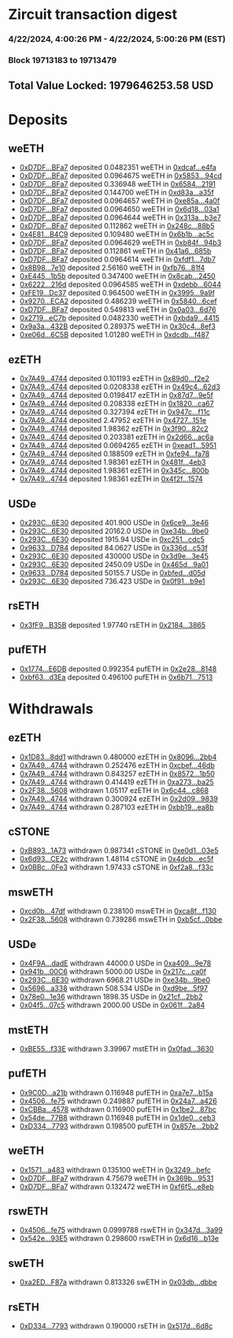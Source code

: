 # Zircuit transaction digest
### 4/22/2024, 4:00:26 PM - 4/22/2024, 5:00:26 PM (EST)
### Block 19713183 to 19713479

## Total Value Locked: 1979646253.58 USD

# Deposits
## weETH
- [0xD7DF...BFa7](https://etherscan.io/address/0xD7DF7E085214743530afF339aFC420c7c720BFa7) deposited 0.0482351 weETH in [0xdcaf...e4fa](https://etherscan.io/tx/0xD7DF7E085214743530afF339aFC420c7c720BFa7)
- [0xD7DF...BFa7](https://etherscan.io/address/0xD7DF7E085214743530afF339aFC420c7c720BFa7) deposited 0.0964675 weETH in [0x5853...94cd](https://etherscan.io/tx/0xD7DF7E085214743530afF339aFC420c7c720BFa7)
- [0xD7DF...BFa7](https://etherscan.io/address/0xD7DF7E085214743530afF339aFC420c7c720BFa7) deposited 0.336948 weETH in [0x6584...2191](https://etherscan.io/tx/0xD7DF7E085214743530afF339aFC420c7c720BFa7)
- [0xD7DF...BFa7](https://etherscan.io/address/0xD7DF7E085214743530afF339aFC420c7c720BFa7) deposited 0.144700 weETH in [0xd83a...a35f](https://etherscan.io/tx/0xD7DF7E085214743530afF339aFC420c7c720BFa7)
- [0xD7DF...BFa7](https://etherscan.io/address/0xD7DF7E085214743530afF339aFC420c7c720BFa7) deposited 0.0964657 weETH in [0xe85a...4a0f](https://etherscan.io/tx/0xD7DF7E085214743530afF339aFC420c7c720BFa7)
- [0xD7DF...BFa7](https://etherscan.io/address/0xD7DF7E085214743530afF339aFC420c7c720BFa7) deposited 0.0964650 weETH in [0x6d18...03a1](https://etherscan.io/tx/0xD7DF7E085214743530afF339aFC420c7c720BFa7)
- [0xD7DF...BFa7](https://etherscan.io/address/0xD7DF7E085214743530afF339aFC420c7c720BFa7) deposited 0.0964644 weETH in [0x313a...b3e7](https://etherscan.io/tx/0xD7DF7E085214743530afF339aFC420c7c720BFa7)
- [0xD7DF...BFa7](https://etherscan.io/address/0xD7DF7E085214743530afF339aFC420c7c720BFa7) deposited 0.112862 weETH in [0x248c...88b5](https://etherscan.io/tx/0xD7DF7E085214743530afF339aFC420c7c720BFa7)
- [0x4E81...B4C9](https://etherscan.io/address/0x4E819ba296d7e48572ADC42148CCc09BC029B4C9) deposited 0.109480 weETH in [0x6b1b...ac5c](https://etherscan.io/tx/0x4E819ba296d7e48572ADC42148CCc09BC029B4C9)
- [0xD7DF...BFa7](https://etherscan.io/address/0xD7DF7E085214743530afF339aFC420c7c720BFa7) deposited 0.0964629 weETH in [0xb84f...94b3](https://etherscan.io/tx/0xD7DF7E085214743530afF339aFC420c7c720BFa7)
- [0xD7DF...BFa7](https://etherscan.io/address/0xD7DF7E085214743530afF339aFC420c7c720BFa7) deposited 0.112861 weETH in [0x41a6...685b](https://etherscan.io/tx/0xD7DF7E085214743530afF339aFC420c7c720BFa7)
- [0xD7DF...BFa7](https://etherscan.io/address/0xD7DF7E085214743530afF339aFC420c7c720BFa7) deposited 0.0964614 weETH in [0xfdf1...7db7](https://etherscan.io/tx/0xD7DF7E085214743530afF339aFC420c7c720BFa7)
- [0x8B98...7e10](https://etherscan.io/address/0x8B9869A87d5D5128Eb742FBaed44441e90327e10) deposited 2.56160 weETH in [0xfb76...81f4](https://etherscan.io/tx/0x8B9869A87d5D5128Eb742FBaed44441e90327e10)
- [0xE445...1b5b](https://etherscan.io/address/0xE4459eD8e5a60098a21d4DE937647C5C6B971b5b) deposited 0.347400 weETH in [0x8cab...2450](https://etherscan.io/tx/0xE4459eD8e5a60098a21d4DE937647C5C6B971b5b)
- [0x6222...216d](https://etherscan.io/address/0x62223bb2a4781c9512E5b78cEf1655D1d9cD216d) deposited 0.0964585 weETH in [0xdebb...6044](https://etherscan.io/tx/0x62223bb2a4781c9512E5b78cEf1655D1d9cD216d)
- [0xFE19...Dc37](https://etherscan.io/address/0xFE1967cE693eCC5Ba955E0E1bd4e1955C2BDDc37) deposited 0.964500 weETH in [0x3995...9a9f](https://etherscan.io/tx/0xFE1967cE693eCC5Ba955E0E1bd4e1955C2BDDc37)
- [0x9270...ECA2](https://etherscan.io/address/0x92704e29d807DF64c6b30DB4108fFBa64F43ECA2) deposited 0.486239 weETH in [0x5840...6cef](https://etherscan.io/tx/0x92704e29d807DF64c6b30DB4108fFBa64F43ECA2)
- [0xD7DF...BFa7](https://etherscan.io/address/0xD7DF7E085214743530afF339aFC420c7c720BFa7) deposited 0.549813 weETH in [0x0a03...6d76](https://etherscan.io/tx/0xD7DF7E085214743530afF339aFC420c7c720BFa7)
- [0x2719...eC7b](https://etherscan.io/address/0x27194dd371e11Cd82A2b438a3a49ee903280eC7b) deposited 0.0482330 weETH in [0xbda9...4415](https://etherscan.io/tx/0x27194dd371e11Cd82A2b438a3a49ee903280eC7b)
- [0x9a3a...432B](https://etherscan.io/address/0x9a3a57361D08fe664Ef15BCbd4012Fe5AF15432B) deposited 0.289375 weETH in [0x30c4...8ef3](https://etherscan.io/tx/0x9a3a57361D08fe664Ef15BCbd4012Fe5AF15432B)
- [0xe06d...6C5B](https://etherscan.io/address/0xe06d1eE58B1d9C96F6cf7986f0eCe1B46d7b6C5B) deposited 1.01280 weETH in [0xdcdb...f487](https://etherscan.io/tx/0xe06d1eE58B1d9C96F6cf7986f0eCe1B46d7b6C5B)
## ezETH
- [0x7A49...4744](https://etherscan.io/address/0x7A493Be5c2ce014cD049Bf178a1ac0Db1B434744) deposited 0.101193 ezETH in [0x89d0...f2e2](https://etherscan.io/tx/0x7A493Be5c2ce014cD049Bf178a1ac0Db1B434744)
- [0x7A49...4744](https://etherscan.io/address/0x7A493Be5c2ce014cD049Bf178a1ac0Db1B434744) deposited 0.0208338 ezETH in [0x49c4...62d3](https://etherscan.io/tx/0x7A493Be5c2ce014cD049Bf178a1ac0Db1B434744)
- [0x7A49...4744](https://etherscan.io/address/0x7A493Be5c2ce014cD049Bf178a1ac0Db1B434744) deposited 0.0198417 ezETH in [0x87d7...9e5f](https://etherscan.io/tx/0x7A493Be5c2ce014cD049Bf178a1ac0Db1B434744)
- [0x7A49...4744](https://etherscan.io/address/0x7A493Be5c2ce014cD049Bf178a1ac0Db1B434744) deposited 0.208338 ezETH in [0x1820...ca67](https://etherscan.io/tx/0x7A493Be5c2ce014cD049Bf178a1ac0Db1B434744)
- [0x7A49...4744](https://etherscan.io/address/0x7A493Be5c2ce014cD049Bf178a1ac0Db1B434744) deposited 0.327394 ezETH in [0x947c...f11c](https://etherscan.io/tx/0x7A493Be5c2ce014cD049Bf178a1ac0Db1B434744)
- [0x7A49...4744](https://etherscan.io/address/0x7A493Be5c2ce014cD049Bf178a1ac0Db1B434744) deposited 2.47952 ezETH in [0x4727...151e](https://etherscan.io/tx/0x7A493Be5c2ce014cD049Bf178a1ac0Db1B434744)
- [0x7A49...4744](https://etherscan.io/address/0x7A493Be5c2ce014cD049Bf178a1ac0Db1B434744) deposited 1.98362 ezETH in [0x3f90...82c2](https://etherscan.io/tx/0x7A493Be5c2ce014cD049Bf178a1ac0Db1B434744)
- [0x7A49...4744](https://etherscan.io/address/0x7A493Be5c2ce014cD049Bf178a1ac0Db1B434744) deposited 0.203381 ezETH in [0x2d66...ac6a](https://etherscan.io/tx/0x7A493Be5c2ce014cD049Bf178a1ac0Db1B434744)
- [0x7A49...4744](https://etherscan.io/address/0x7A493Be5c2ce014cD049Bf178a1ac0Db1B434744) deposited 0.0694265 ezETH in [0xead1...5951](https://etherscan.io/tx/0x7A493Be5c2ce014cD049Bf178a1ac0Db1B434744)
- [0x7A49...4744](https://etherscan.io/address/0x7A493Be5c2ce014cD049Bf178a1ac0Db1B434744) deposited 0.188509 ezETH in [0xfe94...fa78](https://etherscan.io/tx/0x7A493Be5c2ce014cD049Bf178a1ac0Db1B434744)
- [0x7A49...4744](https://etherscan.io/address/0x7A493Be5c2ce014cD049Bf178a1ac0Db1B434744) deposited 1.98361 ezETH in [0x481f...4eb3](https://etherscan.io/tx/0x7A493Be5c2ce014cD049Bf178a1ac0Db1B434744)
- [0x7A49...4744](https://etherscan.io/address/0x7A493Be5c2ce014cD049Bf178a1ac0Db1B434744) deposited 1.98361 ezETH in [0x345c...800b](https://etherscan.io/tx/0x7A493Be5c2ce014cD049Bf178a1ac0Db1B434744)
- [0x7A49...4744](https://etherscan.io/address/0x7A493Be5c2ce014cD049Bf178a1ac0Db1B434744) deposited 1.98361 ezETH in [0x4f2f...1574](https://etherscan.io/tx/0x7A493Be5c2ce014cD049Bf178a1ac0Db1B434744)
## USDe
- [0x293C...6E30](https://etherscan.io/address/0x293C6937D8D82e05B01335F7B33FBA0c8e256E30) deposited 401.900 USDe in [0x6ce9...3e46](https://etherscan.io/tx/0x293C6937D8D82e05B01335F7B33FBA0c8e256E30)
- [0x293C...6E30](https://etherscan.io/address/0x293C6937D8D82e05B01335F7B33FBA0c8e256E30) deposited 20162.0 USDe in [0xe34b...9be0](https://etherscan.io/tx/0x293C6937D8D82e05B01335F7B33FBA0c8e256E30)
- [0x293C...6E30](https://etherscan.io/address/0x293C6937D8D82e05B01335F7B33FBA0c8e256E30) deposited 1915.94 USDe in [0xc251...cdc5](https://etherscan.io/tx/0x293C6937D8D82e05B01335F7B33FBA0c8e256E30)
- [0x9633...D784](https://etherscan.io/address/0x9633BAc0ae8d720E2016D8268a9030A6aCadD784) deposited 84.0627 USDe in [0x336d...c53f](https://etherscan.io/tx/0x9633BAc0ae8d720E2016D8268a9030A6aCadD784)
- [0x293C...6E30](https://etherscan.io/address/0x293C6937D8D82e05B01335F7B33FBA0c8e256E30) deposited 430000 USDe in [0x3d9e...3e45](https://etherscan.io/tx/0x293C6937D8D82e05B01335F7B33FBA0c8e256E30)
- [0x293C...6E30](https://etherscan.io/address/0x293C6937D8D82e05B01335F7B33FBA0c8e256E30) deposited 2450.09 USDe in [0x465d...9a01](https://etherscan.io/tx/0x293C6937D8D82e05B01335F7B33FBA0c8e256E30)
- [0x9633...D784](https://etherscan.io/address/0x9633BAc0ae8d720E2016D8268a9030A6aCadD784) deposited 50155.7 USDe in [0xbfed...d05d](https://etherscan.io/tx/0x9633BAc0ae8d720E2016D8268a9030A6aCadD784)
- [0x293C...6E30](https://etherscan.io/address/0x293C6937D8D82e05B01335F7B33FBA0c8e256E30) deposited 736.423 USDe in [0x0f91...b9e1](https://etherscan.io/tx/0x293C6937D8D82e05B01335F7B33FBA0c8e256E30)
## rsETH
- [0x3fF9...B35B](https://etherscan.io/address/0x3fF987c5c2b0e226ad73b83d46A2fe978E8bB35B) deposited 1.97740 rsETH in [0x2184...3865](https://etherscan.io/tx/0x3fF987c5c2b0e226ad73b83d46A2fe978E8bB35B)
## pufETH
- [0x1774...E6DB](https://etherscan.io/address/0x17749ADc219764b480f28adCBF914B970DEeE6DB) deposited 0.992354 pufETH in [0x2e28...8148](https://etherscan.io/tx/0x17749ADc219764b480f28adCBF914B970DEeE6DB)
- [0xbf63...d3Ea](https://etherscan.io/address/0xbf63b1941a64774A8ef2c2Cb971bD86645BAd3Ea) deposited 0.496100 pufETH in [0x6b71...7513](https://etherscan.io/tx/0xbf63b1941a64774A8ef2c2Cb971bD86645BAd3Ea)
# Withdrawals
## ezETH
- [0x1D83...8dd1](https://etherscan.io/address/0x1D837fa2cce0c17a5D69aAcF349415132d688dd1) withdrawn 0.480000 ezETH in [0x8096...2bb4](https://etherscan.io/tx/0x1D837fa2cce0c17a5D69aAcF349415132d688dd1)
- [0x7A49...4744](https://etherscan.io/address/0x7A493Be5c2ce014cD049Bf178a1ac0Db1B434744) withdrawn 0.252476 ezETH in [0xcbef...46db](https://etherscan.io/tx/0x7A493Be5c2ce014cD049Bf178a1ac0Db1B434744)
- [0x7A49...4744](https://etherscan.io/address/0x7A493Be5c2ce014cD049Bf178a1ac0Db1B434744) withdrawn 0.843257 ezETH in [0x8572...1b50](https://etherscan.io/tx/0x7A493Be5c2ce014cD049Bf178a1ac0Db1B434744)
- [0x7A49...4744](https://etherscan.io/address/0x7A493Be5c2ce014cD049Bf178a1ac0Db1B434744) withdrawn 0.414419 ezETH in [0xa273...ba25](https://etherscan.io/tx/0x7A493Be5c2ce014cD049Bf178a1ac0Db1B434744)
- [0x2F38...5608](https://etherscan.io/address/0x2F38f3E3d59e7726aD5ED0F018dA5D5b39Ec5608) withdrawn 1.05117 ezETH in [0x6c44...c868](https://etherscan.io/tx/0x2F38f3E3d59e7726aD5ED0F018dA5D5b39Ec5608)
- [0x7A49...4744](https://etherscan.io/address/0x7A493Be5c2ce014cD049Bf178a1ac0Db1B434744) withdrawn 0.300924 ezETH in [0x2d09...9839](https://etherscan.io/tx/0x7A493Be5c2ce014cD049Bf178a1ac0Db1B434744)
- [0x7A49...4744](https://etherscan.io/address/0x7A493Be5c2ce014cD049Bf178a1ac0Db1B434744) withdrawn 0.287103 ezETH in [0xbb19...ea8b](https://etherscan.io/tx/0x7A493Be5c2ce014cD049Bf178a1ac0Db1B434744)
## cSTONE
- [0xB893...1A73](https://etherscan.io/address/0xB893AE8A1824604F6df4Dfde52E2754921ba1A73) withdrawn 0.987341 cSTONE in [0xe0d1...03e5](https://etherscan.io/tx/0xB893AE8A1824604F6df4Dfde52E2754921ba1A73)
- [0x6d93...CE2c](https://etherscan.io/address/0x6d93F9D0Ee274211490e2CB9B9317c7020D7CE2c) withdrawn 1.48114 cSTONE in [0x4dcb...ec5f](https://etherscan.io/tx/0x6d93F9D0Ee274211490e2CB9B9317c7020D7CE2c)
- [0x0BBc...0Fe3](https://etherscan.io/address/0x0BBc21C238b07F10c95f9F8c61f450A7754E0Fe3) withdrawn 1.97433 cSTONE in [0xf2a8...f33c](https://etherscan.io/tx/0x0BBc21C238b07F10c95f9F8c61f450A7754E0Fe3)
## mswETH
- [0xcd0b...47df](https://etherscan.io/address/0xcd0b67a61E5e8F4616c19e421e929813B6D947df) withdrawn 0.238100 mswETH in [0xca8f...f130](https://etherscan.io/tx/0xcd0b67a61E5e8F4616c19e421e929813B6D947df)
- [0x2F38...5608](https://etherscan.io/address/0x2F38f3E3d59e7726aD5ED0F018dA5D5b39Ec5608) withdrawn 0.739286 mswETH in [0xb5cf...0bbe](https://etherscan.io/tx/0x2F38f3E3d59e7726aD5ED0F018dA5D5b39Ec5608)
## USDe
- [0x4F9A...dadE](https://etherscan.io/address/0x4F9Ac51934B8861c856DFd3022881Efa8023dadE) withdrawn 44000.0 USDe in [0xa409...9e78](https://etherscan.io/tx/0x4F9Ac51934B8861c856DFd3022881Efa8023dadE)
- [0x941b...00C6](https://etherscan.io/address/0x941bCb9Fda08f085ebCf36E4e11e5cf245Db00C6) withdrawn 5000.00 USDe in [0x217c...ca0f](https://etherscan.io/tx/0x941bCb9Fda08f085ebCf36E4e11e5cf245Db00C6)
- [0x293C...6E30](https://etherscan.io/address/0x293C6937D8D82e05B01335F7B33FBA0c8e256E30) withdrawn 6968.21 USDe in [0xe34b...9be0](https://etherscan.io/tx/0x293C6937D8D82e05B01335F7B33FBA0c8e256E30)
- [0x5696...a338](https://etherscan.io/address/0x5696ABe01a6F5EEFD7499ba181dBCf7788c9a338) withdrawn 508.534 USDe in [0xd9be...5f97](https://etherscan.io/tx/0x5696ABe01a6F5EEFD7499ba181dBCf7788c9a338)
- [0x78e0...1e36](https://etherscan.io/address/0x78e07DF0E361dDAE634515334Cc4A16ACDCC1e36) withdrawn 1898.35 USDe in [0x21cf...2bb2](https://etherscan.io/tx/0x78e07DF0E361dDAE634515334Cc4A16ACDCC1e36)
- [0x04f5...07c5](https://etherscan.io/address/0x04f57941917C48DB7c18701852681ee7c31207c5) withdrawn 2000.00 USDe in [0x061f...2a84](https://etherscan.io/tx/0x04f57941917C48DB7c18701852681ee7c31207c5)
## mstETH
- [0xBE55...f33E](https://etherscan.io/address/0xBE556e16AEf7ed67FF548D8d3da7022a3358f33E) withdrawn 3.39967 mstETH in [0x0fad...3630](https://etherscan.io/tx/0xBE556e16AEf7ed67FF548D8d3da7022a3358f33E)
## pufETH
- [0x9C0D...a21b](https://etherscan.io/address/0x9C0Db32FA0aAc872229DAD7EE0B2303a7F82a21b) withdrawn 0.116948 pufETH in [0xa7e7...b15a](https://etherscan.io/tx/0x9C0Db32FA0aAc872229DAD7EE0B2303a7F82a21b)
- [0x4506...fe75](https://etherscan.io/address/0x4506e3095F0a1D3C9e5750f9d1E8F1Bb5958fe75) withdrawn 0.249887 pufETH in [0x24a7...a426](https://etherscan.io/tx/0x4506e3095F0a1D3C9e5750f9d1E8F1Bb5958fe75)
- [0xCBBa...4578](https://etherscan.io/address/0xCBBa5915e266ADa34a5375d0E12a14B412d64578) withdrawn 0.116900 pufETH in [0x1be2...87bc](https://etherscan.io/tx/0xCBBa5915e266ADa34a5375d0E12a14B412d64578)
- [0x54de...77B8](https://etherscan.io/address/0x54de89E802DA340f5a9943f76c805399448677B8) withdrawn 0.116948 pufETH in [0x1de0...ceb3](https://etherscan.io/tx/0x54de89E802DA340f5a9943f76c805399448677B8)
- [0xD334...7793](https://etherscan.io/address/0xD334b3a715eB3061BDb87B5F43e46E3a1fe07793) withdrawn 0.198500 pufETH in [0x857e...2bb2](https://etherscan.io/tx/0xD334b3a715eB3061BDb87B5F43e46E3a1fe07793)
## weETH
- [0x1571...a483](https://etherscan.io/address/0x1571E4837Fa84482636e1defF8C851a08426a483) withdrawn 0.135100 weETH in [0x3249...befc](https://etherscan.io/tx/0x1571E4837Fa84482636e1defF8C851a08426a483)
- [0xD7DF...BFa7](https://etherscan.io/address/0xD7DF7E085214743530afF339aFC420c7c720BFa7) withdrawn 4.75679 weETH in [0x369b...9531](https://etherscan.io/tx/0xD7DF7E085214743530afF339aFC420c7c720BFa7)
- [0xD7DF...BFa7](https://etherscan.io/address/0xD7DF7E085214743530afF339aFC420c7c720BFa7) withdrawn 0.132472 weETH in [0xf6f5...e8eb](https://etherscan.io/tx/0xD7DF7E085214743530afF339aFC420c7c720BFa7)
## rswETH
- [0x4506...fe75](https://etherscan.io/address/0x4506e3095F0a1D3C9e5750f9d1E8F1Bb5958fe75) withdrawn 0.0999788 rswETH in [0x347d...3a99](https://etherscan.io/tx/0x4506e3095F0a1D3C9e5750f9d1E8F1Bb5958fe75)
- [0x542e...93E5](https://etherscan.io/address/0x542e27F0afAC83783C1Ff82c4f628B3950ac93E5) withdrawn 0.298600 rswETH in [0x6d16...b13e](https://etherscan.io/tx/0x542e27F0afAC83783C1Ff82c4f628B3950ac93E5)
## swETH
- [0xa2ED...F87a](https://etherscan.io/address/0xa2ED15eFF01918C23423eb7A848A7DCe0beaF87a) withdrawn 0.813326 swETH in [0x03db...dbbe](https://etherscan.io/tx/0xa2ED15eFF01918C23423eb7A848A7DCe0beaF87a)
## rsETH
- [0xD334...7793](https://etherscan.io/address/0xD334b3a715eB3061BDb87B5F43e46E3a1fe07793) withdrawn 0.190000 rsETH in [0x517d...6d8c](https://etherscan.io/tx/0xD334b3a715eB3061BDb87B5F43e46E3a1fe07793)
